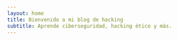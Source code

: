 ```yaml
---
layout: home
title: Bienvenido a mi blog de hacking
subtitle: Aprende ciberseguridad, hacking ético y más.
---
```

